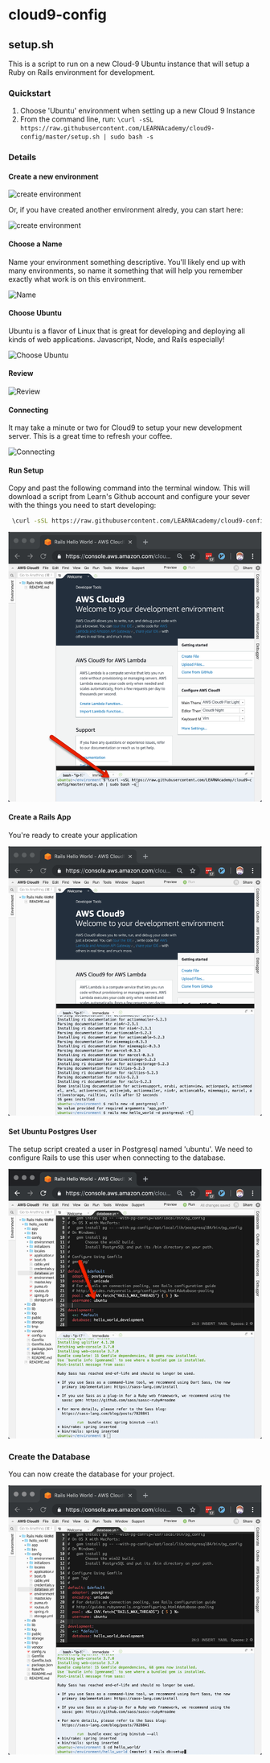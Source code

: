# cloud9-config

## setup.sh

This is a script to run on a new Cloud-9 Ubuntu instance that will setup a Ruby on Rails environment for development.

### Quickstart

1) Choose 'Ubuntu' environment when setting up a new Cloud 9 Instance
2) From the command line, run:
  ```\curl -sSL https://raw.githubusercontent.com/LEARNAcademy/cloud9-config/master/setup.sh | sudo bash -s```

### Details

#### Create a new environment
![create environment](./assets/1-create-environment.png)

Or, if you have created another environment alredy, you can start here:

![create environment](./assets/1-b-create-environment.png)

#### Choose a Name
Name your environment something descriptive.  You'll likely end up with many environments, so name it something that will help you remember exactly what work is on this environment.

![Name](./assets/2-name.png)

#### Choose Ubuntu
Ubuntu is a flavor of Linux that is great for developing and deploying all kinds of web applications.  Javascript, Node, and Rails especially!

![Choose Ubuntu](./assets/3-choose-ubuntu.png)

#### Review

![Review](./assets/4-create-environment.png)

#### Connecting
It may take a minute or two for Cloud9 to setup your new development server.  This is a great time to refresh your coffee.

![Connecting](./assets/5-connecting.png)

#### Run Setup
Copy and past the following command into the terminal window.  This will download a script from Learn's Github account and configure your sever with the things you need to start developing:

```Bash
 \curl -sSL https://raw.githubusercontent.com/LEARNAcademy/cloud9-config/master/setup.sh | sudo bash -s
 ```

 ![Setup](./assets/6-run-script.png)

 #### Create a Rails App
 You're ready to create your application

 ![Create Rails App](./assets/7-hello-world.png)

 #### Set Ubuntu Postgres User
 The setup script created a user in Postgresql named 'ubuntu'.  We need to configure Rails to use this user when connecting to the database.

 ![Ubuntu Postgres User](./assets/8-ubuntu-user.png)

 ### Create the Database
 You can now create the database for your project.

 ![Create Database](./assets/9-db-setup.png)
